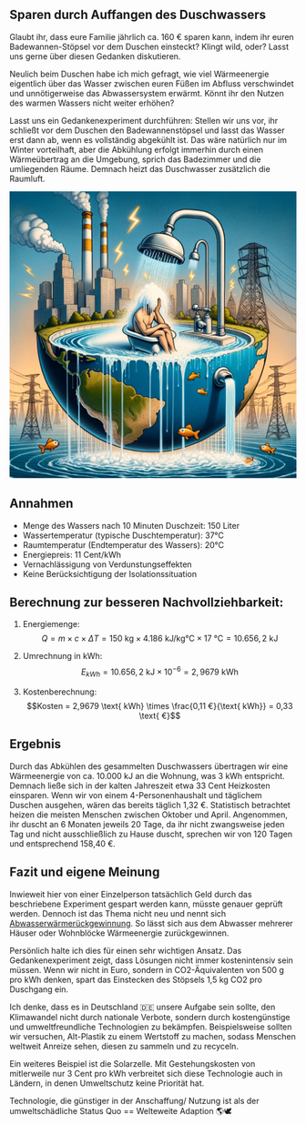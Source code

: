 ## Sparen durch Auffangen des Duschwassers

Glaubt ihr, dass eure Familie jährlich ca. 160 € sparen kann, indem ihr euren Badewannen-Stöpsel vor dem Duschen einsteckt? Klingt wild, oder? Lasst uns gerne über diesen Gedanken diskutieren.

Neulich beim Duschen habe ich mich gefragt, wie viel Wärmeenergie eigentlich über das Wasser zwischen euren Füßen im Abfluss verschwindet und unnötigerweise das Abwassersystem erwärmt. Könnt ihr den Nutzen des warmen Wassers nicht weiter erhöhen?

Lasst uns ein Gedankenexperiment durchführen: Stellen wir uns vor, ihr schließt vor dem Duschen den Badewannenstöpsel und lasst das Wasser erst dann ab, wenn es vollständig abgekühlt ist. Das wäre natürlich nur im Winter vorteilhaft, aber die Abkühlung erfolgt immerhin durch einen Wärmeübertrag an die Umgebung, sprich das Badezimmer und die umliegenden Räume. Demnach heizt das Duschwasser zusätzlich die Raumluft.

![Titel](images/titelbild.webp)

## Annahmen

- Menge des Wassers nach 10 Minuten Duschzeit: 150 Liter
- Wassertemperatur (typische Duschtemperatur): 37°C
- Raumtemperatur (Endtemperatur des Wassers): 20°C
- Energiepreis: 11 Cent/kWh
- Vernachlässigung von Verdunstungseffekten
- Keine Berücksichtigung der Isolationssituation

## Berechnung zur besseren Nachvollziehbarkeit:

1. Energiemenge:
   $$Q = m \times c \times ΔT = 150 \text{ kg} \times 4.186 \text{ kJ/kg°C} \times 17 \text{ °C} = 10.656,2 \text{ kJ}$$

2. Umrechnung in kWh:
   $$E_{kWh} = 10.656,2 \text{ kJ} \times 10^{-6} = 2,9679 \text{ kWh}$$

3. Kostenberechnung:
   $$Kosten = 2,9679 \text{ kWh} \times \frac{0,11 €}{\text{ kWh}} = 0,33 \text{ €}$$

## Ergebnis

Durch das Abkühlen des gesammelten Duschwassers übertragen wir eine Wärmeenergie von ca. 10.000 kJ an die Wohnung, was 3 kWh entspricht. Demnach ließe sich in der kalten Jahreszeit etwa 33 Cent Heizkosten einsparen. Wenn wir von einem 4-Personenhaushalt und täglichem Duschen ausgehen, wären das bereits täglich 1,32 €. Statistisch betrachtet heizen die meisten Menschen zwischen Oktober und April. Angenommen, ihr duscht an 6 Monaten jeweils 20 Tage, da ihr nicht zwangsweise jeden Tag und nicht ausschließlich zu Hause duscht, sprechen wir von 120 Tagen und entsprechend 158,40 €.

## Fazit und eigene Meinung

Inwieweit hier von einer Einzelperson tatsächlich Geld durch das beschriebene Experiment gespart werden kann, müsste genauer geprüft werden. Dennoch ist das Thema nicht neu und nennt sich [Abwasserwärmerückgewinnung](https://de.wikipedia.org/wiki/Abwasserwärmerückgewinnung). So lässt sich aus dem Abwasser mehrerer Häuser oder Wohnblöcke Wärmeenergie zurückgewinnen.

Persönlich halte ich dies für einen sehr wichtigen Ansatz. Das Gedankenexperiment zeigt, dass Lösungen nicht immer kostenintensiv sein müssen. Wenn wir nicht in Euro, sondern in CO2-Äquivalenten von 500 g pro kWh denken, spart das Einstecken des Stöpsels 1,5 kg CO2 pro Duschgang ein.

Ich denke, dass es in Deutschland 🇩🇪 unsere Aufgabe sein sollte, den Klimawandel nicht durch nationale Verbote, sondern durch kostengünstige und umweltfreundliche Technologien zu bekämpfen. Beispielsweise sollten wir versuchen, Alt-Plastik zu einem Wertstoff zu machen, sodass Menschen weltweit Anreize sehen, diesen zu sammeln und zu recyceln.

Ein weiteres Beispiel ist die Solarzelle. Mit Gestehungskosten von mitlerweile nur 3 Cent pro kWh verbreitet sich diese Technologie auch in Ländern, in denen Umweltschutz keine Priorität hat.

Technologie, die günstiger in der Anschaffung/ Nutzung ist als der umweltschädliche Status Quo == Welteweite Adaption 🌎🕊️
